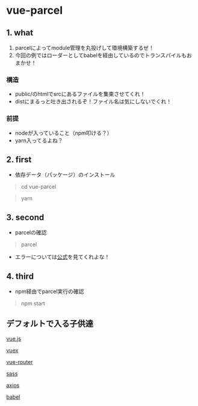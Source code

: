 # vue-parcel
## 1. what
1. parcelによってmodule管理を丸投げして環境構築するぜ！
2. 今回の例ではローダーとしてbabelを経由しているのでトランスパイルもおまかせ！
### 構造
* public/のhtmlでsrcにあるファイルを集束させてくれ！
* distにまるっと吐き出されるぞ！ファイル名は気にしないでくれ！
### 前提
* nodeが入っていること（npm叩ける？）
* yarn入ってるよね？
## 2. first
* 依存データ（パッケージ）のインストール
> cd vue-parcel

> yarn
## 3. second
* parcelの確認
> parcel 
* エラーについては[公式](https://parceljs.org/getting_started.html)を見てくれよな！
## 4. third
* npm経由でparcel実行の確認
> npm start

## デフォルトで入る子供達
[vue.js](https://jp.vuejs.org/index.html)

[vuex](https://router.vuejs.org/en/)

[vue-router](https://vuex.vuejs.org/en/)

[sass](https://sass-lang.com/)

[axios](https://github.com/axios/axios)

[babel](https://babeljs.io/)
